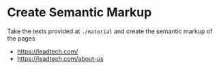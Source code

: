 # Create Semantic Markup

Take the texts provided at `./material` and create the semantic markup of the pages

- https://leadtech.com/
- https://leadtech.com/about-us
